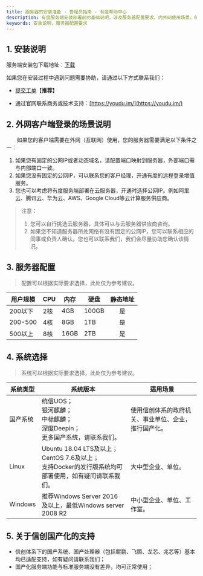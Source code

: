 ```yaml
---
title: 服务器的安装准备 - 管理员指南 - 有度帮助中心
description: 有度服务端安装部署前的基础说明，涉及服务器配置要求、内外网使用场景。统信UOS，银河麒麟，中标麒麟，Deepin深度，国产系统，国产Linux，鲲鹏，飞腾，龙芯，兆芯。
keywords: 安装说明，服务器配置要求
---
```


## 1. 安装说明

服务端安装包下载地址：[下载](https://youdu.im/download/)

如果您在安装过程中遇到问题需要协助，请通过以下方式联系我们：

- [提交工单](https://kf.youdu.im)【**推荐**】

- 通过官网联系商务或技术支持：[https://youdu.im/](https://youdu.im/)


## 2. 外网客户端登录的场景说明

　　如果您的客户端需要在外网（互联网）使用，您的服务器需要满足以下条件之一：

1. 如果您有固定的公网IP或者动态域名，请配置端口映射到服务器，外部端口需与内部端口一致。
2. 如果您没有固定的公网IP，可以联系您的客户经理，开通有度的远程登录增值服务。
3. 您也可以考虑将有度服务端部署在云服务器，开通时选择公网IP。例如阿里云、腾讯云、华为云、AWS、Google Cloud等云计算服务供应商。

> 注意：
>
> 1. 您可以自行挑选云服务器，具体可以与云服务器供应商咨询。
> 2. 如果您不知道服务器所处网络有没有固定的公网IP，您可以联系相应的同事或负责人确认。您也可以联系我们，我们会尽量协助您确认该情况。

## 3. 服务器配置

> 配置可以根据实际要求选择，此处仅为参考建议。

| 用户规模 | CPU  | 内存 | 硬盘  | 静态地址 |
| -------- | ---- | ---- | ----- | :------: |
| 200以下  | 2核  | 4GB  | 100GB |    是    |
| 200-500  | 4核  | 8GB  | 1TB   |    是    |
| 500以上  | 8核  | 16GB | 2TB   |    是    |

## 4. 系统选择

> 系统可以根据实际要求选择，此处仅为参考建议。

| 系统类型 | 系统版本                                                     | 适用场景                                             |
| -------- | ------------------------------------------------------------ | ---------------------------------------------------- |
| 国产系统 | 统信UOS；<br>银河麒麟；<br>中标麒麟；<br>深度Deepin；<br>更多国产系统，请联系我们。 | 使用信创体系的政府机关、事业单位、企业，推行国产化。 |
| Linux    | Ubuntu 18.04 LTS及以上；<br>CentOS 7.6及以上；<br>支持Docker的发行版系统均可部署使用，如有疑问请联系我们。 | 大中型企业、单位。                                   |
| Windows  | 推荐Windows Server 2016 及以上，最低Windows server 2008 R2   | 中小型企业、单位、工作室。                           |

## 5. 关于信创国产化的支持

- 信创体系下的国产系统、国产处理器（包括鲲鹏、飞腾、龙芯、兆芯等）基本均已适配支持，如有疑问请联系我们；
- 国产化服务端功能与标准服务端没有差异，均可正常使用；